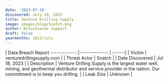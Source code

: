```yaml
---
date: '2023-07-18'
discovered: July 18, 2023
title: Venture Drilling Supply
image: images/blog/Snatch.png
author: Breachsense Support
draft: false
yearmonths: 2023/july
---
```



| Data Breach Report
------------:     |:-------------:    | :-----:|
| Victim      | venturedrillingsupply.com      | 
| Threat Actor      | Snatch      | 
| Date Discovered      | Jul 18, 2023      | 
| Description      | Venture Drilling Supply is the largest water well, mining, and geothermal distributor and service provider in the nation. Our commitment is to keep you drilling.      | 
| Leak Size      | Unknown      | 

